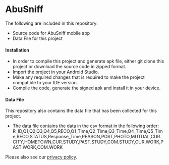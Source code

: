 # AbuSniff

The following are included in this repository:
- Source code for AbuSniff mobile app
- Data File for this project  

#### Installation

- In order to compile this project and generate apk file, either git clone this project or download the source code in zipped format.
- Import the project in your Android Studio.
- Make any required changes that is required to make the project compatible to your IDE version.
- Compile the code, generate the signed apk and install it in your device.

#### Data File

This repository also contains the data file that has been collected for this project.

- The data file contains the data in the csv format in the following order:
R_ID,Q1,Q2,Q3,Q4,Q5,RECO,Q1_Time,Q2_Time,Q3_Time,Q4_Time,Q5_Time,RECO,STATUS,Response_Time,REASON,POST,PHOTO,MUTUAL,CUR.CITY,HOMETOWN,CUR.STUDY,PAST.STUDY,COM.STUDY,CUR.WORK,PAST.WORK,COM.WORK

Please also see our [privacy policy](PrivacyPolicy.md).
